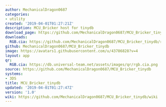 ```yaml
---
author: MechanicalDragon0687
categories:
- utility
created: '2019-04-01T01:27:21Z'
description: MCU_Bricker host for tinydb
download_page: https://github.com/MechanicalDragon0687/MCU_Bricker_tinydb/releases/tag/1.0
downloads:
  RGB.cia: https://github.com/MechanicalDragon0687/MCU_Bricker_tinydb/releases/download/1.0/RGB.cia
github: MechanicalDragon0687/MCU_Bricker_tinydb
image: https://avatars1.githubusercontent.com/u/43786828?v=4
layout: app
qr:
  RGB.cia: https://db.universal-team.net/assets/images/qr/rgb.cia.png
source: https://github.com/MechanicalDragon0687/MCU_Bricker_tinydb
systems:
- 3DS
title: MCU_Bricker_tinydb
updated: '2019-04-01T01:27:47Z'
version: '1.0'
wiki: https://github.com/MechanicalDragon0687/MCU_Bricker_tinydb/wiki
---
```


